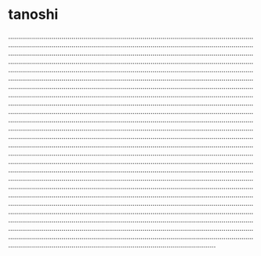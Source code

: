 # tanoshi
.....................................................................................................................................................................................................................................................................................................................................................................................................................................................................................................................................................................................................................................................................................................................................................................................................................................................................................................................................................................................................................................................................................................................................................................................................................................................................................................................................................................................................................................................................................................................................................................................................................................................................................................................................................................................................................................................................................................................................................................................................................................................................................................................................................................................................................................................................................................................................................................................................................................................................................................................................................................................................................................................................................................................................................................................................................................................................................................................................................................................................................................................................................................................................................................................................................................................................................................................................
